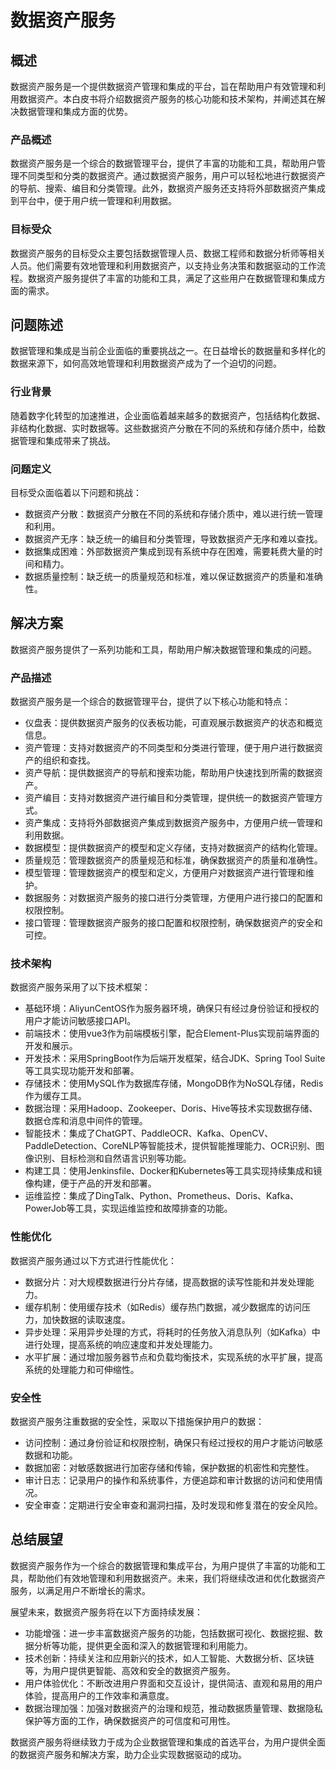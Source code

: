 # 数据资产服务

## 概述
数据资产服务是一个提供数据资产管理和集成的平台，旨在帮助用户有效管理和利用数据资产。本白皮书将介绍数据资产服务的核心功能和技术架构，并阐述其在解决数据管理和集成方面的优势。

### 产品概述
数据资产服务是一个综合的数据管理平台，提供了丰富的功能和工具，帮助用户管理不同类型和分类的数据资产。通过数据资产服务，用户可以轻松地进行数据资产的导航、搜索、编目和分类管理。此外，数据资产服务还支持将外部数据资产集成到平台中，便于用户统一管理和利用数据。

### 目标受众
数据资产服务的目标受众主要包括数据管理人员、数据工程师和数据分析师等相关人员。他们需要有效地管理和利用数据资产，以支持业务决策和数据驱动的工作流程。数据资产服务提供了丰富的功能和工具，满足了这些用户在数据管理和集成方面的需求。

## 问题陈述
数据管理和集成是当前企业面临的重要挑战之一。在日益增长的数据量和多样化的数据来源下，如何高效地管理和利用数据资产成为了一个迫切的问题。

### 行业背景
随着数字化转型的加速推进，企业面临着越来越多的数据资产，包括结构化数据、非结构化数据、实时数据等。这些数据资产分散在不同的系统和存储介质中，给数据管理和集成带来了挑战。

### 问题定义
目标受众面临着以下问题和挑战：
- 数据资产分散：数据资产分散在不同的系统和存储介质中，难以进行统一管理和利用。
- 数据资产无序：缺乏统一的编目和分类管理，导致数据资产无序和难以查找。
- 数据集成困难：外部数据资产集成到现有系统中存在困难，需要耗费大量的时间和精力。
- 数据质量控制：缺乏统一的质量规范和标准，难以保证数据资产的质量和准确性。

## 解决方案
数据资产服务提供了一系列功能和工具，帮助用户解决数据管理和集成的问题。

### 产品描述
数据资产服务是一个综合的数据管理平台，提供了以下核心功能和特点：
- 仪盘表：提供数据资产服务的仪表板功能，可直观展示数据资产的状态和概览信息。
- 资产管理：支持对数据资产的不同类型和分类进行管理，便于用户进行数据资产的组织和查找。
- 资产导航：提供数据资产的导航和搜索功能，帮助用户快速找到所需的数据资产。
- 资产编目：支持对数据资产进行编目和分类管理，提供统一的数据资产管理方式。
- 资产集成：支持将外部数据资产集成到数据资产服务中，方便用户统一管理和利用数据。
- 数据模型：提供数据资产的模型和定义存储，支持对数据资产的结构化管理。
- 质量规范：管理数据资产的质量规范和标准，确保数据资产的质量和准确性。
- 模型管理：管理数据资产的模型和定义，方便用户对数据资产进行管理和维护。
- 数据服务：对数据资产服务的接口进行分类管理，方便用户进行接口的配置和权限控制。
- 接口管理：管理数据资产服务的接口配置和权限控制，确保数据资产的安全和可控。

### 技术架构
数据资产服务采用了以下技术框架：
- 基础环境：AliyunCentOS作为服务器环境，确保只有经过身份验证和授权的用户才能访问敏感接口API。
- 前端技术：使用vue3作为前端模板引擎，配合Element-Plus实现前端界面的开发和展示。
- 开发技术：采用SpringBoot作为后端开发框架，结合JDK、Spring Tool Suite等工具实现功能开发和部署。
- 存储技术：使用MySQL作为数据库存储，MongoDB作为NoSQL存储，Redis作为缓存工具。
- 数据治理：采用Hadoop、Zookeeper、Doris、Hive等技术实现数据存储、数据仓库和消息中间件的管理。
- 智能技术：集成了ChatGPT、PaddleOCR、Kafka、OpenCV、PaddleDetection、CoreNLP等智能技术，提供智能推理能力、OCR识别、图像识别、目标检测和自然语言识别等功能。
- 构建工具：使用Jenkinsfile、Docker和Kubernetes等工具实现持续集成和镜像构建，便于产品的开发和部署。
- 运维监控：集成了DingTalk、Python、Prometheus、Doris、Kafka、PowerJob等工具，实现运维监控和故障排查的功能。

### 性能优化
数据资产服务通过以下方式进行性能优化：
- 数据分片：对大规模数据进行分片存储，提高数据的读写性能和并发处理能力。
- 缓存机制：使用缓存技术（如Redis）缓存热门数据，减少数据库的访问压力，加快数据的读取速度。
- 异步处理：采用异步处理的方式，将耗时的任务放入消息队列（如Kafka）中进行处理，提高系统的响应速度和并发处理能力。
- 水平扩展：通过增加服务器节点和负载均衡技术，实现系统的水平扩展，提高系统的处理能力和可伸缩性。

### 安全性
数据资产服务注重数据的安全性，采取以下措施保护用户的数据：
- 访问控制：通过身份验证和权限控制，确保只有经过授权的用户才能访问敏感数据和功能。
- 数据加密：对敏感数据进行加密存储和传输，保护数据的机密性和完整性。
- 审计日志：记录用户的操作和系统事件，方便追踪和审计数据的访问和使用情况。
- 安全审查：定期进行安全审查和漏洞扫描，及时发现和修复潜在的安全风险。

## 总结展望
数据资产服务作为一个综合的数据管理和集成平台，为用户提供了丰富的功能和工具，帮助他们有效地管理和利用数据资产。未来，我们将继续改进和优化数据资产服务，以满足用户不断增长的需求。

展望未来，数据资产服务将在以下方面持续发展：
- 功能增强：进一步丰富数据资产服务的功能，包括数据可视化、数据挖掘、数据分析等功能，提供更全面和深入的数据管理和利用能力。
- 技术创新：持续关注和应用新兴的技术，如人工智能、大数据分析、区块链等，为用户提供更智能、高效和安全的数据资产服务。
- 用户体验优化：不断改进用户界面和交互设计，提供简洁、直观和易用的用户体验，提高用户的工作效率和满意度。
- 数据治理加强：加强对数据资产的治理和规范，推动数据质量管理、数据隐私保护等方面的工作，确保数据资产的可信度和可用性。

数据资产服务将继续致力于成为企业数据管理和集成的首选平台，为用户提供全面的数据资产服务和解决方案，助力企业实现数据驱动的成功。